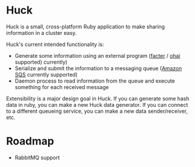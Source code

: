 # Huck

Huck is a small, cross-platform Ruby application to make sharing information in
a cluster easy.

Huck's current intended functionality is:

* Generate some information using an external program
  ([facter](https://projects.puppetlabs.com/projects/facter) /
  [ohai](http://docs.opscode.com/ohai.html) supported)
  currently)
* Serialize and submit the information to a messaging queue
  ([Amazon SQS](http://aws.amazon.com/sqs/) currently supported)
* Daemon process to read information from the queue and execute something for
  each received message

Extensibility is a major design goal in Huck. If you can generate some hash data
in ruby, you can make a new Huck data generator. If you can connect to a
different queueing service, you can make a new data sender/receiver, etc.

# Roadmap

* RabbitMQ support
